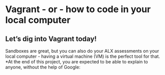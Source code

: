 # Vagrant - or - how to code in your local computer
## Let’s dig into Vagrant today!
Sandboxes are great, but you can also do your ALX assessments on your local computer - having a virtual machine (VM) is the perfect tool for that.
*At the end of this project, you are expected to be able to explain to anyone, without the help of Google:
